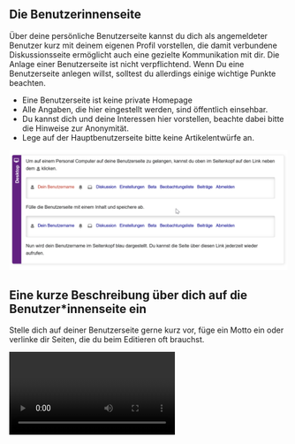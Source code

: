 ## Die Benutzerinnenseite

Über deine persönliche Benutzerseite kannst du dich als angemeldeter Benutzer kurz mit deinem eigenen Profil vorstellen, die damit verbundene Diskussionsseite ermöglicht auch eine gezielte Kommunikation mit dir. Die Anlage einer Benutzerseite ist nicht verpflichtend. Wenn Du eine Benutzerseite anlegen willst, solltest du allerdings einige wichtige Punkte beachten.

* Eine Benutzerseite ist keine private Homepage
* Alle Angaben, die hier eingestellt werden, sind öffentlich einsehbar.
* Du kannst dich und deine Interessen hier vorstellen, beachte dabei bitte die Hinweise zur Anonymität.
* Lege auf der Hauptbenutzerseite bitte keine Artikelentwürfe an.

![Deine Benutzer\*innenseite kannst du so anlegen:](ressources/Wiki_tut_1.png "Deine Benutzer*innenseite kannst du so anlegen:")

## Eine kurze Beschreibung über dich auf die Benutzer\*innenseite ein

Stelle dich auf deiner Benutzerseite gerne kurz vor, füge ein Motto ein oder verlinke dir Seiten, die du beim Editieren oft brauchst.

![Ein kurze Anleitung findest du im Video:](ressources/Link_und_Motto_Einfügen.mp4 "Ein kurze Anleitung findest du im Video:")
